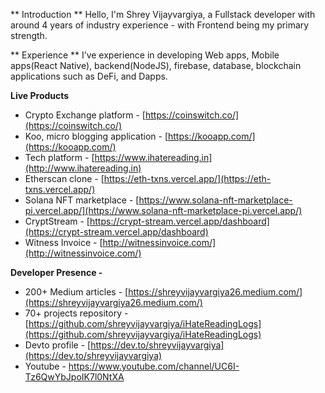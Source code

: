 ** Introduction ** 
Hello, I'm Shrey Vijayvargiya, a Fullstack developer with around 4 years of industry experience - with Frontend being my primary strength. 

** Experience ** 
I’ve experience in developing Web apps, Mobile apps(React Native), backend(NodeJS), firebase, database, blockchain applications such as DeFi, and Dapps.

**Live Products**

- Crypto Exchange platform - [https://coinswitch.co/](https://coinswitch.co/)
- Koo, micro blogging application - [https://kooapp.com/](https://kooapp.com/)
- Tech platform - [https://www.ihatereading.in](http://www.ihatereading.in)
- Etherscan clone - [https://eth-txns.vercel.app/](https://eth-txns.vercel.app/)
- Solana NFT marketplace - [https://www.solana-nft-marketplace-pi.vercel.app/](https://www.solana-nft-marketplace-pi.vercel.app/)
- CryptStream - [https://crypt-stream.vercel.app/dashboard](https://crypt-stream.vercel.app/dashboard)
- Witness Invoice - [http://witnessinvoice.com/](http://witnessinvoice.com/)

**Developer Presence -**

- 200+ Medium articles -  [https://shreyvijayvargiya26.medium.com/](https://shreyvijayvargiya26.medium.com/)
- 70+ projects repository - [https://github.com/shreyvijayvargiya/iHateReadingLogs](https://github.com/shreyvijayvargiya/iHateReadingLogs)
- Devto profile - [https://dev.to/shreyvijayvargiya](https://dev.to/shreyvijayvargiya)
- Youtube - https://www.youtube.com/channel/UC6I-Tz6QwYbJpoIK7l0NtXA
